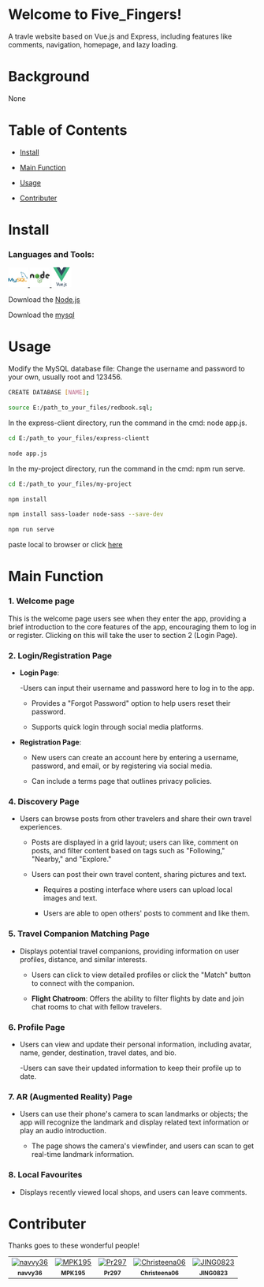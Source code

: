 # Welcome to Five_Fingers!
A travle website based on Vue.js and Express, including features like comments, navigation, homepage, and lazy loading.


# Background
None

# Table of Contents

- [Install](#install)

- [Main Function](#main-function)

- [Usage](#usage)

- [Contributer](#contributer)

# Install
<p align="left">
</p>

<h3 align="left">Languages and Tools:</h3>
<p align="left"> <a href="https://www.mysql.com/" target="_blank" rel="noreferrer"> <img src="https://raw.githubusercontent.com/devicons/devicon/master/icons/mysql/mysql-original-wordmark.svg" alt="mysql" width="40" height="40"/> </a> <a href="https://nodejs.org" target="_blank" rel="noreferrer"> <img src="https://raw.githubusercontent.com/devicons/devicon/master/icons/nodejs/nodejs-original-wordmark.svg" alt="nodejs" width="40" height="40"/> </a> <a href="https://vuejs.org/" target="_blank" rel="noreferrer"> <img src="https://raw.githubusercontent.com/devicons/devicon/master/icons/vuejs/vuejs-original-wordmark.svg" alt="vuejs" width="40" height="40"/> </a> </p>

 Download the [Node.js](https://nodejs.org/en/download/prebuilt-installer)

 Download the [mysql](https://dev.mysql.com/downloads/mysql/)

 # Usage
Modify the MySQL database file: Change the username and password to your own, usually root and 123456.

```bash
CREATE DATABASE [NAME];
```

```bash
source E:/path_to_your_files/redbook.sql;
```


In the express-client directory, run the command in the cmd: node app.js.

```bash
cd E:/path_to your_files/express-clientt
```

```bash
node app.js
```

In the my-project directory, run the command in the cmd: npm run serve.

```bash
cd E:/path_to your_files/my-project
```

```bash
npm install
```

```bash
npm install sass-loader node-sass --save-dev
```

```bash
npm run serve
```

paste local to browser   or click [here](http://localhost:8080/)

# Main Function

### 1. Welcome page

This is the welcome page users see when they enter the app, providing a brief introduction to the core features of the app, encouraging them to log in or register. Clicking on this will take the user to section 2 (Login Page).

### 2. Login/Registration Page
- **Login Page**:

	-Users can input their username and password here to log in to the app.

	- Provides a "Forgot Password" option to help users reset their password.

	- Supports quick login through social media platforms.

- **Registration Page**:

	- New users can create an account here by entering a username, password, and email, or by registering via social media.

	- Can include a terms page that outlines privacy policies.


### 4. Discovery Page

- Users can browse posts from other travelers and share their own travel experiences.

	- Posts are displayed in a grid layout; users can like, comment on posts, and filter content based on tags such as "Following," "Nearby," and "Explore."

	- Users can post their own travel content, sharing pictures and text.

		- Requires a posting interface where users can upload local images and text.

		- Users are able to open others' posts to comment and like them.

### 5. Travel Companion Matching Page

- Displays potential travel companions, providing information on user profiles, distance, and similar interests.
  
	- Users can click to view detailed profiles or click the "Match" button to connect with the companion.

	- **Flight Chatroom**: Offers the ability to filter flights by date and join chat rooms to chat with fellow travelers.

### 6. Profile Page
- Users can view and update their personal information, including avatar, name, gender, destination, travel dates, and bio.

	-Users can save their updated information to keep their profile up to date.

### 7. AR (Augmented Reality) Page

- Users can use their phone's camera to scan landmarks or objects; the app will recognize the landmark and display related text information or play an audio introduction.

	- The page shows the camera's viewfinder, and users can scan to get real-time landmark information.

### 8. Local Favourites

- Displays recently viewed local shops, and users can leave comments.




 # Contributer

Thanks goes to these wonderful people!

<table>
  <tr>
    <td align="center">
      <a href="https://github.com/navvy36">
        <img src="https://github.com/navvy36.png" width="80" height="80" alt="navvy36"/>
      </a><br/>
      <sub><b>navvy36</b></sub><br/>
    </td>
    <td align="center">
      <a href="https://github.com/MPK195">
        <img src="https://github.com/MPK195.png" width="80" height="80" alt="MPK195"/>
      </a><br/>
      <sub><b>MPK195</b></sub><br/>
    </td>
    <td align="center">
      <a href="https://github.com/Pr297">
        <img src="https://github.com/Pr297.png" width="80" height="80" alt="Pr297"/>
      </a><br/>
      <sub><b>Pr297</b></sub><br/>
    </td>
    <td align="center">
      <a href="https://github.com/Christeena06">
        <img src="https://github.com/Christeena06.png" width="80" height="80" alt="Christeena06"/>
      </a><br/>
      <sub><b>Christeena06</b></sub><br/>
    </td>
    <td align="center">
      <a href="https://github.com/JING0823">
        <img src="https://github.com/JING0823.png" width="80" height="80" alt="JING0823"/>
      </a><br/>
      <sub><b>JING0823</b></sub><br/>
    </td>
  </tr>
</table>
